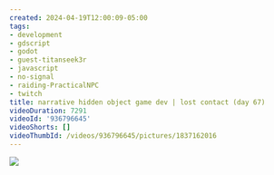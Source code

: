 ```yaml
---
created: 2024-04-19T12:00:09-05:00
tags:
- development
- gdscript
- godot
- guest-titanseek3r
- javascript
- no-signal
- raiding-PracticalNPC
- twitch
title: narrative hidden object game dev | lost contact (day 67)
videoDuration: 7291
videoId: '936796645'
videoShorts: []
videoThumbId: /videos/936796645/pictures/1837162016
---
```


![](20240419170009.jpg)
